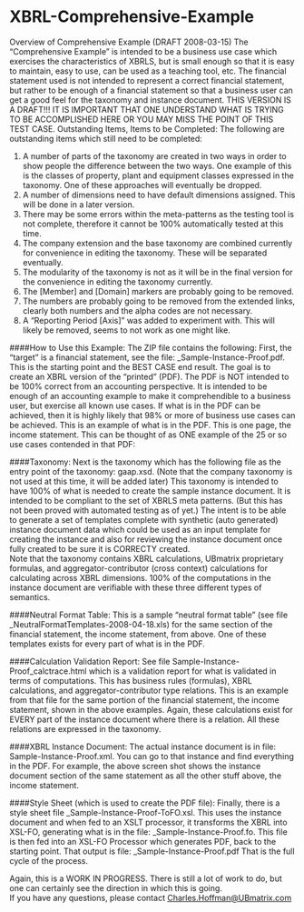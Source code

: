 # XBRL-Comprehensive-Example
Overview of Comprehensive Example (DRAFT 2008-03-15)
The “Comprehensive Example” is intended to be a business use case which exercises the characteristics of XBRLS, but is small enough so that it is easy to maintain, easy to use, can be used as a teaching tool, etc.  The financial statement used is not intended to represent a correct financial statement, but rather to be enough of a financial statement so that a business user can get a good feel for the taxonomy and instance document.
THIS VERSION IS A DRAFT!!!  IT IS IMPORTANT THAT ONE UNDERSTAND WHAT IS TRYING TO BE ACCOMPLISHED HERE OR YOU MAY MISS THE POINT OF THIS TEST CASE.
Outstanding Items, Items to be Completed:
The following are outstanding items which still need to be completed:
1.	A number of parts of the taxonomy are created in two ways in order to show people the difference between the two ways.  One example of this is the classes of property, plant and equipment classes expressed in the taxonomy.  One of these approaches will eventually be dropped.
2.	A number of dimensions need to have default dimensions assigned.  This will be done in a later version.
3.	There may be some errors within the meta-patterns as the testing tool is not complete, therefore it cannot be 100% automatically tested at this time.
4.	The company extension and the base taxonomy are combined currently for convenience in editing the taxonomy.  These will be separated eventually.
5.	The modularity of the taxonomy is not as it will be in the final version for the convenience in editing the taxonomy currently.
6.	The [Member] and [Domain] markers are probably going to be removed.
7.	The numbers are probably going to be removed from the extended links, clearly both numbers and the alpha codes are not necessary.
8.	A “Reporting Period [Axis]” was added to experiment with.  This will likely be removed, seems to not work as one might like.


####How to Use this Example:
The ZIP file contains the following:  First, the “target” is a financial statement, see the file:  _Sample-Instance-Proof.pdf.  This is the starting point and the BEST CASE end result.  The goal is to create an XBRL version of the “printed” (PDF).  The PDF is NOT intended to be 100% correct from an accounting perspective.  It is intended to be enough of an accounting example to make it comprehendible to a business user, but exercise all known use cases.  If what is in the PDF can be achieved, then it is highly likely that 98% or more of business use cases can be achieved.
This is an example of what is in the PDF.  This is one page, the income statement.  This can be thought of as ONE example of the 25 or so use cases contended in that PDF:

####Taxonomy:
Next is the taxonomy which has the following file as the entry point of the taxonomy:  gaap.xsd.  (Note that the company taxonomy is not used at this time, it will be added later)
This taxonomy is intended to have 100% of what is needed to create the sample instance document.  It is intended to be compliant to the set of XBRLS meta patterns.  (But this has not been proved with automated testing as of yet.)  The intent is to be able to generate a set of templates complete with synthetic (auto generated) instance document data which could be used as an input template for creating the instance and also for reviewing the instance document once fully created to be sure it is CORRECTY created.  
Note that the taxonomy contains XBRL calculations, UBmatrix proprietary formulas, and aggregator-contributor (cross context) calculations for calculating across XBRL dimensions.  100% of the computations in the instance document are verifiable with these three different types of semantics.

####Neutral Format Table:
This is a sample “neutral format table” (see file _NeutralFormatTemplates-2008-04-18.xls) for the same section of the financial statement, the income statement, from above.  One of these templates exists for every part of what is in the PDF.



####Calculation Validation Report:
See file Sample-Instance-Proof_calctrace.html which is a validation report for what is validated in terms of computations.   This has business rules (formulas), XBRL calculations, and aggregator-contributor type relations.  This is an example from that file for the same portion of the financial statement, the income statement, shown in the above examples.  Again, these calculations exist for EVERY part of the instance document where there is a relation.  All these relations are expressed in the taxonomy.


####XBRL Instance Document:
The actual instance document is in file:  Sample-Instance-Proof.xml.  You can go to that instance and find everything in the PDF.  For example, the above screen shot shows the instance document section of  the same statement as all the other stuff above, the income statement.


####Style Sheet (which is used to create the PDF file):
Finally, there is a style sheet file _Sample-Instance-Proof-ToFO.xsl.  This uses the instance document and when fed to an XSLT processor, it transforms the XBRL into XSL-FO, generating what is in the file:  _Sample-Instance-Proof.fo.  This file is then fed into an XSL-FO Processor which generates PDF, back to the starting point.  That output is file:  _Sample-Instance-Proof.pdf
That is the full cycle of the process.

Again, this is a WORK IN PROGRESS.  There is still a lot of work to do, but one can certainly see the direction in which this is going.  
If you have any questions, please contact Charles.Hoffman@UBmatrix.com

